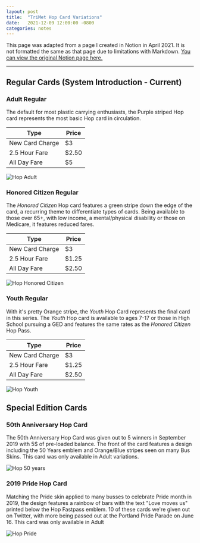 ```yaml
---
layout: post
title:  "TriMet Hop Card Variations"
date:   2021-12-09 12:00:00 -0800
categories: notes
---
```


This page was adapted from a page I created in Notion in April 2021. It is not formatted the same as that page due to limitations with Markdown. 
[You can view the original Notion page here.](https://ctaetcsh.notion.site/TriMet-Hop-Card-Variations-79bc15da6f8c4d668ca9a558178a84cb)

---

## Regular Cards (System Introduction - Current)


### Adult Regular

The default for most plastic carrying enthusiasts, the Purple striped Hop card represents the most basic Hop card in circulation.

| Type            | Price |
|-----------------|-------|
| New Card Charge | $3    |
| 2.5 Hour Fare   | $2.50 |
| All Day Fare    | $5    |

![Hop Adult](https://cdn.ctaetcsh.com/img/blog/hop-cards/hop-adult.png)

### Honored Citizen Regular

The *Honored Citizen* Hop card features a green stripe down the edge of the card, a recurring theme to differentiate types of cards. Being available to those over 65+, with low income, a mental/physical disability or those on Medicare, it features reduced fares.

| Type            | Price |
|-----------------|-------|
| New Card Charge | $3    |
| 2.5 Hour Fare   | $1.25 |
| All Day Fare    | $2.50 |

![Hop Honored Citizen](https://cdn.ctaetcsh.com/img/blog/hop-cards/hop-honored.png)

### Youth Regular

With it's pretty Orange stripe, the *Youth* Hop Card represents the final card in this series. The *Youth* Hop card is available to ages 7-17 or those in High School pursuing a GED and features the same rates as the *Honored Citizen* Hop Pass.

| Type            | Price |
|-----------------|-------|
| New Card Charge | $3    |
| 2.5 Hour Fare   | $1.25 |
| All Day Fare    | $2.50 |

![Hop Youth](https://cdn.ctaetcsh.com/img/blog/hop-cards/hop-youth.png)

## Special Edition Cards

### 50th Anniversary Hop Card

The 50th Anniversary Hop Card was given out to 5 winners in September 2019 with 5$ of pre-loaded balance. The front of the card features a design including the 50 Years emblem and Orange/Blue stripes seen on many Bus Skins. This card was only available in Adult variations.

![Hop 50 years](https://cdn.ctaetcsh.com/img/blog/hop-cards/hop-50years.png)

### 2019 Pride Hop Card

Matching the Pride skin applied to many busses to celebrate Pride month in 2019, the design features a rainbow of bars with the text "Love moves us" printed below the Hop Fastpass emblem. 10 of these cards we're given out on Twitter, with more being passed out at the Portland Pride Parade on June 16. This card was only available in Adult 

![Hop Pride](https://cdn.ctaetcsh.com/img/blog/hop-cards/hop-pride.png)